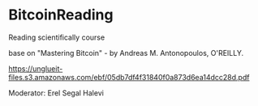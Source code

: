 # BitcoinReading
Reading scientifically course

base on "Mastering Bitcoin" - by Andreas M. Antonopoulos, O'REILLY.

https://unglueit-files.s3.amazonaws.com/ebf/05db7df4f31840f0a873d6ea14dcc28d.pdf

Moderator: Erel Segal Halevi
